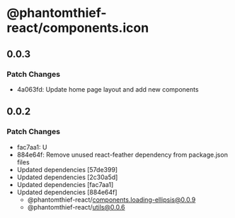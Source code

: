 # @phantomthief-react/components.icon

## 0.0.3

### Patch Changes

- 4a063fd: Update home page layout and add new components

## 0.0.2

### Patch Changes

- fac7aa1: U
- 884e64f: Remove unused react-feather dependency from package.json files
- Updated dependencies [57de399]
- Updated dependencies [2c30a5d]
- Updated dependencies [fac7aa1]
- Updated dependencies [884e64f]
  - @phantomthief-react/components.loading-ellipsis@0.0.9
  - @phantomthief-react/utils@0.0.6
